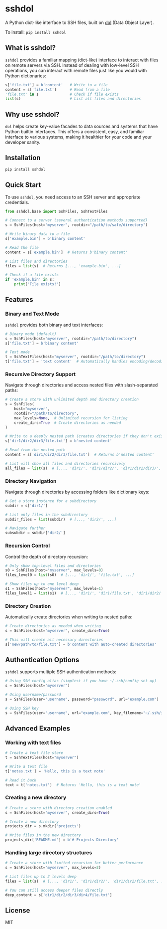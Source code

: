 # sshdol

A Python dict-like interface to SSH files, built on [dol](https://github.com/i2mint/dol) (Data Object Layer).

To install:	```pip install sshdol```

## What is sshdol?

`sshdol` provides a familiar mapping (dict-like) interface to interact with files on remote servers via SSH. Instead of dealing with low-level SSH operations, you can interact with remote files just like you would with Python dictionaries:

```python
s['file.txt'] = b'content'   # Write to a file
content = s['file.txt']      # Read from a file
'file.txt' in s              # Check if file exists
list(s)                      # List all files and directories
```

## Why use sshdol?

`dol` helps create key-value facades to data sources and systems that have Python builtin interfaces. This offers a consistent, easy, and familiar interface to various systems, making it healthier for your code and your developer sanity.

## Installation

```bash
pip install sshdol
```

## Quick Start

To use `sshdol`, you need access to an SSH server and appropriate credentials.

```python
from sshdol.base import SshFiles, SshTextFiles

# Connect to a server (several authentication methods supported)
s = SshFiles(host="myserver", rootdir="/path/to/safe/directory")

# Write binary data to a file
s['example.bin'] = b'binary content'

# Read the file
content = s['example.bin']  # Returns b'binary content'

# List files and directories
files = list(s)  # Returns [..., 'example.bin', ...]

# Check if a file exists
if 'example.bin' in s:
    print("File exists!")
```

## Features

### Binary and Text Mode

`sshdol` provides both binary and text interfaces:

```python
# Binary mode (default)
s = SshFiles(host="myserver", rootdir="/path/to/directory")
s['file.txt'] = b'binary content'

# Text mode
t = SshTextFiles(host="myserver", rootdir="/path/to/directory")
t['file.txt'] = 'text content'  # Automatically handles encoding/decoding
```

### Recursive Directory Support

Navigate through directories and access nested files with slash-separated paths:

```python
# Create a store with unlimited depth and directory creation
s = SshFiles(
    host="myserver",
    rootdir="/path/to/directory",
    max_levels=None,  # Unlimited recursion for listing
    create_dirs=True  # Create directories as needed
)

# Write to a deeply nested path (creates directories if they don't exist)
s['dir1/dir2/dir3/file.txt'] = b'nested content'

# Read from the nested path
content = s['dir1/dir2/dir3/file.txt']  # Returns b'nested content'

# List will show all files and directories recursively
all_files = list(s)  # [..., 'dir1/', 'dir1/dir2/', 'dir1/dir2/dir3/', 'dir1/dir2/dir3/file.txt', ...]
```

### Directory Navigation

Navigate through directories by accessing folders like dictionary keys:

```python
# Get a store instance for a subdirectory
subdir = s['dir1/']

# List only files in the subdirectory
subdir_files = list(subdir)  # [..., 'dir2/', ...]

# Navigate further
subsubdir = subdir['dir2/']
```

### Recursion Control

Control the depth of directory recursion:

```python
# Only show top-level files and directories
s0 = SshFiles(host="myserver", max_levels=0)
files_level0 = list(s0)  # [..., 'dir1/', 'file.txt', ...]

# Show files up to one level deep
s1 = SshFiles(host="myserver", max_levels=1)
files_level1 = list(s1)  # [..., 'dir1/', 'dir1/file.txt', 'dir1/dir2/', ...]
```

### Directory Creation

Automatically create directories when writing to nested paths:

```python
# Create directories as needed when writing
s = SshFiles(host="myserver", create_dirs=True)

# This will create all necessary directories
s['new/path/to/file.txt'] = b'content with auto-created directories'
```

## Authentication Options

`sshdol` supports multiple SSH authentication methods:

```python
# Using SSH config alias (simplest if you have ~/.ssh/config set up)
s = SshFiles(host="myserver")

# Using username/password
s = SshFiles(user="username", password="password", url="example.com")

# Using SSH key
s = SshFiles(user="username", url="example.com", key_filename="~/.ssh/id_rsa")
```

## Advanced Examples

### Working with text files

```python
# Create a text file store
t = SshTextFiles(host="myserver")

# Write a text file
t['notes.txt'] = 'Hello, this is a text note'

# Read it back
text = t['notes.txt']  # Returns 'Hello, this is a text note'
```

### Creating a new directory

```python
# Create a store with directory creation enabled
s = SshFiles(host="myserver", create_dirs=True)

# Create a new directory
projects_dir = s.mkdir('projects')

# Write files in the new directory
projects_dir['README.md'] = b'# Projects Directory'
```

### Handling large directory structures

```python
# Create a store with limited recursion for better performance
s = SshFiles(host="myserver", max_levels=2)

# List files up to 2 levels deep
files = list(s)  # [..., 'dir1/', 'dir1/dir2/', 'dir1/dir2/file.txt', ...]

# You can still access deeper files directly
deep_content = s['dir1/dir2/dir3/dir4/file.txt']
```

## License

MIT